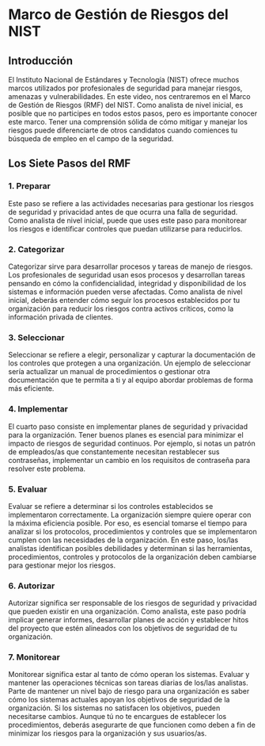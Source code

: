 # Marco de Gestión de Riesgos del NIST

## Introducción
El Instituto Nacional de Estándares y Tecnología (NIST) ofrece muchos marcos utilizados por profesionales de seguridad para manejar riesgos, amenazas y vulnerabilidades. En este video, nos centraremos en el Marco de Gestión de Riesgos (RMF) del NIST. Como analista de nivel inicial, es posible que no participes en todos estos pasos, pero es importante conocer este marco. Tener una comprensión sólida de cómo mitigar y manejar los riesgos puede diferenciarte de otros candidatos cuando comiences tu búsqueda de empleo en el campo de la seguridad.

## Los Siete Pasos del RMF

### 1. Preparar
Este paso se refiere a las actividades necesarias para gestionar los riesgos de seguridad y privacidad antes de que ocurra una falla de seguridad. Como analista de nivel inicial, puede que uses este paso para monitorear los riesgos e identificar controles que puedan utilizarse para reducirlos.

### 2. Categorizar
Categorizar sirve para desarrollar procesos y tareas de manejo de riesgos. Los profesionales de seguridad usan esos procesos y desarrollan tareas pensando en cómo la confidencialidad, integridad y disponibilidad de los sistemas e información pueden verse afectadas. Como analista de nivel inicial, deberás entender cómo seguir los procesos establecidos por tu organización para reducir los riesgos contra activos críticos, como la información privada de clientes.

### 3. Seleccionar
Seleccionar se refiere a elegir, personalizar y capturar la documentación de los controles que protegen a una organización. Un ejemplo de seleccionar sería actualizar un manual de procedimientos o gestionar otra documentación que te permita a ti y al equipo abordar problemas de forma más eficiente.

### 4. Implementar
El cuarto paso consiste en implementar planes de seguridad y privacidad para la organización. Tener buenos planes es esencial para minimizar el impacto de riesgos de seguridad continuos. Por ejemplo, si notas un patrón de empleados/as que constantemente necesitan restablecer sus contraseñas, implementar un cambio en los requisitos de contraseña para resolver este problema.

### 5. Evaluar
Evaluar se refiere a determinar si los controles establecidos se implementaron correctamente. La organización siempre quiere operar con la máxima eficiencia posible. Por eso, es esencial tomarse el tiempo para analizar si los protocolos, procedimientos y controles que se implementaron cumplen con las necesidades de la organización. En este paso, los/las analistas identifican posibles debilidades y determinan si las herramientas, procedimientos, controles y protocolos de la organización deben cambiarse para gestionar mejor los riesgos.

### 6. Autorizar
Autorizar significa ser responsable de los riesgos de seguridad y privacidad que pueden existir en una organización. Como analista, este paso podría implicar generar informes, desarrollar planes de acción y establecer hitos del proyecto que estén alineados con los objetivos de seguridad de tu organización.

### 7. Monitorear
Monitorear significa estar al tanto de cómo operan los sistemas. Evaluar y mantener las operaciones técnicas son tareas diarias de los/las analistas. Parte de mantener un nivel bajo de riesgo para una organización es saber cómo los sistemas actuales apoyan los objetivos de seguridad de la organización. Si los sistemas no satisfacen los objetivos, pueden necesitarse cambios. Aunque tú no te encargues de establecer los procedimientos, deberás asegurarte de que funcionen como deben a fin de minimizar los riesgos para la organización y sus usuarios/as.
